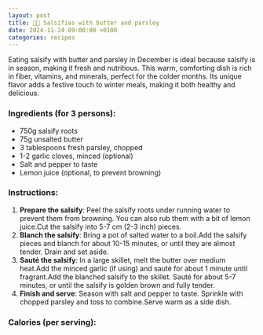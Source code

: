 ```yaml
---
layout: post
title: 👨‍🍳 Salsifies with butter and parsley
date: 2024-11-24 09:00:00 +0100
categories: recipes
---
```


Eating salsify with butter and parsley in December is ideal because salsify is in season, making it fresh and nutritious. This warm, comforting dish is rich in fiber, vitamins, and minerals, perfect for the colder months. Its unique flavor adds a festive touch to winter meals, making it both healthy and delicious.

### Ingredients (for 3 persons):
- 750g salsify roots
- 75g unsalted butter
- 3 tablespoons fresh parsley, chopped
- 1-2 garlic cloves, minced (optional)
- Salt and pepper to taste
- Lemon juice (optional, to prevent browning)

### Instructions:

1. **Prepare the salsify**: Peel the salsify roots under running water to prevent them from browning. You can also rub them with a bit of lemon juice.Cut the salsify into 5-7 cm (2-3 inch) pieces.
2. **Blanch the salsify**: Bring a pot of salted water to a boil.Add the salsify pieces and blanch for about 10-15 minutes, or until they are almost tender. Drain and set aside.
3. **Sauté the salsify**: In a large skillet, melt the butter over medium heat.Add the minced garlic (if using) and sauté for about 1 minute until fragrant.Add the blanched salsify to the skillet. Sauté for about 5-7 minutes, or until the salsify is golden brown and fully tender.
4. **Finish and serve**: Season with salt and pepper to taste. Sprinkle with chopped parsley and toss to combine.Serve warm as a side dish.

### Calories (per serving):
